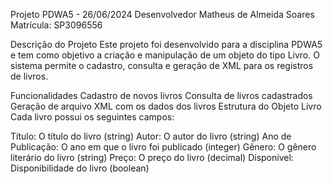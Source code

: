 Projeto PDWA5 - 26/06/2024
Desenvolvedor
Matheus de Almeida Soares
Matrícula: SP3096556

Descrição do Projeto
Este projeto foi desenvolvido para a disciplina PDWA5 e tem como objetivo a criação e manipulação de um objeto do tipo Livro. O sistema permite o cadastro, consulta e geração de XML para os registros de livros.



Funcionalidades
Cadastro de novos livros
Consulta de livros cadastrados
Geração de arquivo XML com os dados dos livros
Estrutura do Objeto Livro
Cada livro possui os seguintes campos:

Título: O título do livro (string)
Autor: O autor do livro (string)
Ano de Publicação: O ano em que o livro foi publicado (integer)
Gênero: O gênero literário do livro (string)
Preço: O preço do livro (decimal)
Disponível: Disponibilidade do livro (boolean)
